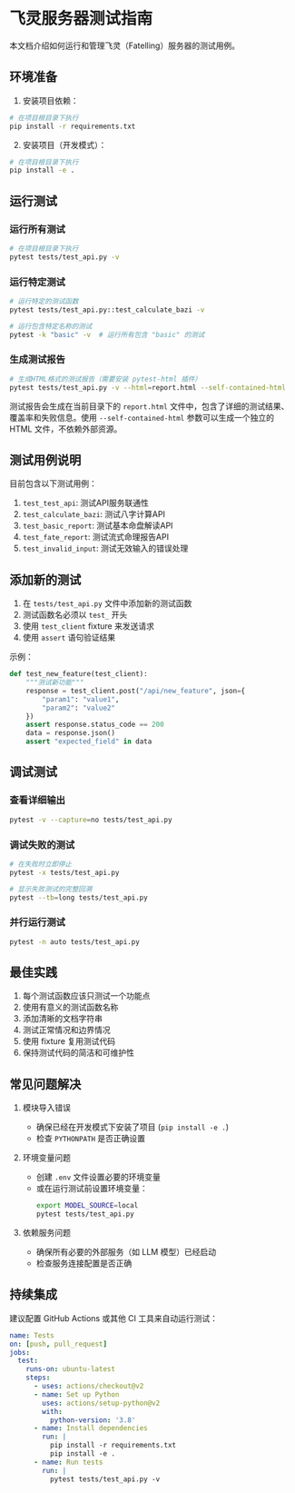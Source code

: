# 飞灵服务器测试指南

本文档介绍如何运行和管理飞灵（Fatelling）服务器的测试用例。

## 环境准备

1. 安装项目依赖：
```bash
# 在项目根目录下执行
pip install -r requirements.txt
```

2. 安装项目（开发模式）：
```bash
# 在项目根目录下执行
pip install -e .
```

## 运行测试

### 运行所有测试
```bash
# 在项目根目录下执行
pytest tests/test_api.py -v
```

### 运行特定测试
```bash
# 运行特定的测试函数
pytest tests/test_api.py::test_calculate_bazi -v

# 运行包含特定名称的测试
pytest -k "basic" -v  # 运行所有包含 "basic" 的测试
```

### 生成测试报告
```bash
# 生成HTML格式的测试报告（需要安装 pytest-html 插件）
pytest tests/test_api.py -v --html=report.html --self-contained-html
```

测试报告会生成在当前目录下的 `report.html` 文件中，包含了详细的测试结果、覆盖率和失败信息。使用 `--self-contained-html` 参数可以生成一个独立的 HTML 文件，不依赖外部资源。

## 测试用例说明

目前包含以下测试用例：

1. `test_test_api`: 测试API服务联通性
2. `test_calculate_bazi`: 测试八字计算API
3. `test_basic_report`: 测试基本命盘解读API
4. `test_fate_report`: 测试流式命理报告API
5. `test_invalid_input`: 测试无效输入的错误处理

## 添加新的测试

1. 在 `tests/test_api.py` 文件中添加新的测试函数
2. 测试函数名必须以 `test_` 开头
3. 使用 `test_client` fixture 来发送请求
4. 使用 `assert` 语句验证结果

示例：
```python
def test_new_feature(test_client):
    """测试新功能"""
    response = test_client.post("/api/new_feature", json={
        "param1": "value1",
        "param2": "value2"
    })
    assert response.status_code == 200
    data = response.json()
    assert "expected_field" in data
```

## 调试测试

### 查看详细输出
```bash
pytest -v --capture=no tests/test_api.py
```

### 调试失败的测试
```bash
# 在失败时立即停止
pytest -x tests/test_api.py

# 显示失败测试的完整回溯
pytest --tb=long tests/test_api.py
```

### 并行运行测试
```bash
pytest -n auto tests/test_api.py
```

## 最佳实践

1. 每个测试函数应该只测试一个功能点
2. 使用有意义的测试函数名称
3. 添加清晰的文档字符串
4. 测试正常情况和边界情况
5. 使用 fixture 复用测试代码
6. 保持测试代码的简洁和可维护性

## 常见问题解决

1. 模块导入错误
   - 确保已经在开发模式下安装了项目 (`pip install -e .`)
   - 检查 `PYTHONPATH` 是否正确设置

2. 环境变量问题
   - 创建 `.env` 文件设置必要的环境变量
   - 或在运行测试前设置环境变量：
     ```bash
     export MODEL_SOURCE=local
     pytest tests/test_api.py
     ```

3. 依赖服务问题
   - 确保所有必要的外部服务（如 LLM 模型）已经启动
   - 检查服务连接配置是否正确

## 持续集成

建议配置 GitHub Actions 或其他 CI 工具来自动运行测试：

```yaml
name: Tests
on: [push, pull_request]
jobs:
  test:
    runs-on: ubuntu-latest
    steps:
      - uses: actions/checkout@v2
      - name: Set up Python
        uses: actions/setup-python@v2
        with:
          python-version: '3.8'
      - name: Install dependencies
        run: |
          pip install -r requirements.txt
          pip install -e .
      - name: Run tests
        run: |
          pytest tests/test_api.py -v
``` 